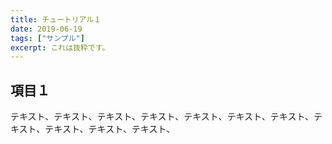 ```yaml
---
title: チュートリアル１
date: 2019-06-19
tags: ["サンプル"]
excerpt: これは抜粋です。
---
```


## 項目１

テキスト、テキスト、テキスト、テキスト、テキスト、テキスト、テキスト、テキスト、テキスト、テキスト、テキスト、

